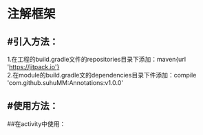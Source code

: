 # 注解框架
#引入方法：
--------
1.在工程的build.gradle文件的repositories目录下添加：maven{url 'https://jitpack.io'}<br/>
2.在module的build.gradle文的dependencies目录下件添加：compile 'com.github.suhuMM:Annotations:v1.0.0'

#使用方法：
-------
##在activity中使用：<br/>

